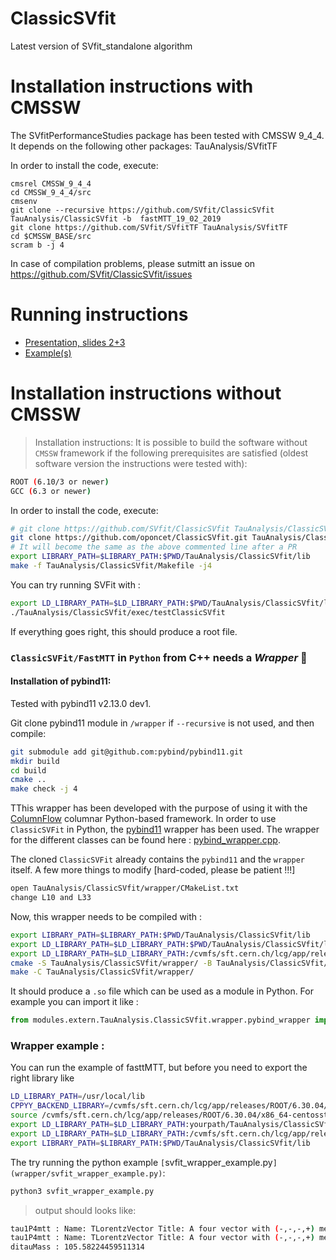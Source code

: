 # ClassicSVfit
Latest version of SVfit_standalone algorithm

# Installation instructions with CMSSW
The SVfitPerformanceStudies package has been tested with CMSSW 9_4_4.
It depends on the following other packages:
	TauAnalysis/SVfitTF

In order to install the code, execute:

```
cmsrel CMSSW_9_4_4
cd CMSSW_9_4_4/src
cmsenv
git clone --recursive https://github.com/SVfit/ClassicSVfit TauAnalysis/ClassicSVfit -b  fastMTT_19_02_2019
git clone https://github.com/SVfit/SVfitTF TauAnalysis/SVfitTF
cd $CMSSW_BASE/src
scram b -j 4
```

In case of compilation problems, please sutmitt an issue on
https://github.com/SVfit/ClassicSVfit/issues

# Running instructions

- [Presentation, slides 2+3](https://indico.cern.ch/event/684622/contributions/2807248/attachments/1575090/2487044/presentation_tmuller.pdf)
- [Example(s)](https://github.com/SVfit/ClassicSVfit/blob/master/bin/testClassicSVfit.cc)


# Installation instructions without CMSSW
> Installation instructions:
It is possible to build the software without `CMSSW` framework if the following prerequisites are satisfied (oldest software version the instructions were tested with):
```bash
ROOT (6.10/3 or newer)
GCC (6.3 or newer)
```
In order to install the code, execute:
```bash
# git clone https://github.com/SVfit/ClassicSVfit TauAnalysis/ClassicSVfit -b fastMTT_19_02_2019
git clone https://github.com/oponcet/ClassicSVfit.git TauAnalysis/ClassicSVfit -b fastMTT_19_02_2019
# It will become the same as the above commented line after a PR
export LIBRARY_PATH=$LIBRARY_PATH:$PWD/TauAnalysis/ClassicSVfit/lib
make -f TauAnalysis/ClassicSVfit/Makefile -j4
```
You can try running SVFit with :
```bash
export LD_LIBRARY_PATH=$LD_LIBRARY_PATH:$PWD/TauAnalysis/ClassicSVfit/lib
./TauAnalysis/ClassicSVfit/exec/testClassicSVfit
```
If everything goes right, this should produce a root file.

### `ClassicSVFit/FastMTT` in `Python` from C++ needs a *Wrapper* 🎁 


#### Installation of pybind11:

Tested with pybind11 v2.13.0 dev1.

Git clone pybind11 module in `/wrapper` if `--recursive` is not used, and then compile: 

```bash
git submodule add git@github.com:pybind/pybind11.git
mkdir build
cd build
cmake ..
make check -j 4
```


TThis wrapper has been developed with the purpose of using it with the [ColumnFlow](https://columnflow.readthedocs.io/en/latest/) columnar Python-based framework. In order to use `ClassicSVFit` in Python, the [pybind11](https://pybind11.readthedocs.io/en/stable/basics.html) wrapper has been used. The wrapper for the different classes can be found here : [pybind_wrapper.cpp](https://github.com/oponcet/ClassicSVfit/blob/fastMTT_19_02_2019/wrapper/pybind_wrapper.cpp).

The cloned `ClassicSVFit` already contains the `pybind11` and the `wrapper` itself. A few more things to modify [hard-coded, please be patient !!!]
```bash
open TauAnalysis/ClassicSVfit/wrapper/CMakeList.txt
change L10 and L33
```
Now, this wrapper needs to be compiled with :
```bash
export LIBRARY_PATH=$LIBRARY_PATH:$PWD/TauAnalysis/ClassicSVfit/lib
export LD_LIBRARY_PATH=$LD_LIBRARY_PATH:$PWD/TauAnalysis/ClassicSVfit/lib
export LD_LIBRARY_PATH=$LD_LIBRARY_PATH:/cvmfs/sft.cern.ch/lcg/app/releases/ROOT/6.30.04/x86_64-centosstream9-gcc113-opt/lib/
cmake -S TauAnalysis/ClassicSVfit/wrapper/ -B TauAnalysis/ClassicSVfit/wrapper/
make -C TauAnalysis/ClassicSVfit/wrapper/
```
It should produce a `.so` file which can be used as a module in Python. For example you can import it like :
```py
from modules.extern.TauAnalysis.ClassicSVfit.wrapper.pybind_wrapper import *
```


### Wrapper example :

You can run the example of fasttMTT, but before you need to export the right library like 

```bash
LD_LIBRARY_PATH=/usr/local/lib
CPPYY_BACKEND_LIBRARY=/cvmfs/sft.cern.ch/lcg/app/releases/ROOT/6.30.04/x86_64-centosstream9-gcc113-opt/lib/libcppyy_backend3_9.so
source /cvmfs/sft.cern.ch/lcg/app/releases/ROOT/6.30.04/x86_64-centosstream9-gcc113-opt/bin/thisroot.sh 
export LD_LIBRARY_PATH=$LD_LIBRARY_PATH:yourpath/TauAnalysis/ClassicSVfit/lib
export LD_LIBRARY_PATH=$LD_LIBRARY_PATH:/cvmfs/sft.cern.ch/lcg/app/releases/ROOT/6.30.04/x86_64-centosstream9-gcc113-opt/lib/
export LIBRARY_PATH=$LIBRARY_PATH:$PWD/TauAnalysis/ClassicSVfit/lib
```

The try running the python example `[`svfit_wrapper_example.py`](wrapper/svfit_wrapper_example.py)`:

```bash
python3 svfit_wrapper_example.py
```

>output should looks like: 
```bash
tau1P4mtt : Name: TLorentzVector Title: A four vector with (-,-,-,+) metric
tau1P4mtt : Name: TLorentzVector Title: A four vector with (-,-,-,+) metric
ditauMass : 105.58224459511314
```


